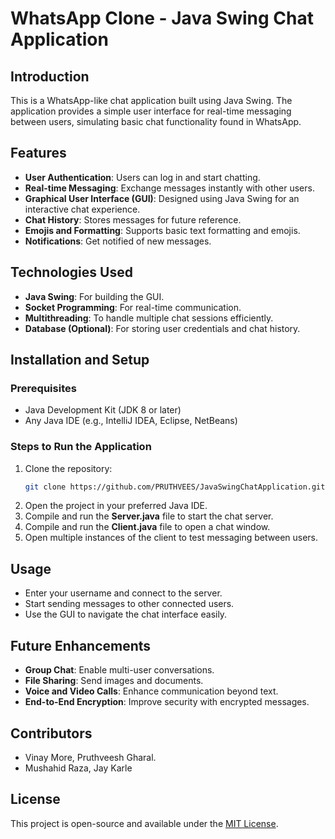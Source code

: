 # WhatsApp Clone - Java Swing Chat Application

## Introduction
This is a WhatsApp-like chat application built using Java Swing. The application provides a simple user interface for real-time messaging between users, simulating basic chat functionality found in WhatsApp.

## Features
- **User Authentication**: Users can log in and start chatting.
- **Real-time Messaging**: Exchange messages instantly with other users.
- **Graphical User Interface (GUI)**: Designed using Java Swing for an interactive chat experience.
- **Chat History**: Stores messages for future reference.
- **Emojis and Formatting**: Supports basic text formatting and emojis.
- **Notifications**: Get notified of new messages.

## Technologies Used
- **Java Swing**: For building the GUI.
- **Socket Programming**: For real-time communication.
- **Multithreading**: To handle multiple chat sessions efficiently.
- **Database (Optional)**: For storing user credentials and chat history.

## Installation and Setup
### Prerequisites
- Java Development Kit (JDK 8 or later)
- Any Java IDE (e.g., IntelliJ IDEA, Eclipse, NetBeans)

### Steps to Run the Application
1. Clone the repository:
   ```sh
   git clone https://github.com/PRUTHVEES/JavaSwingChatApplication.git
   ```
2. Open the project in your preferred Java IDE.
3. Compile and run the **Server.java** file to start the chat server.
4. Compile and run the **Client.java** file to open a chat window.
5. Open multiple instances of the client to test messaging between users.

## Usage
- Enter your username and connect to the server.
- Start sending messages to other connected users.
- Use the GUI to navigate the chat interface easily.

## Future Enhancements
- **Group Chat**: Enable multi-user conversations.
- **File Sharing**: Send images and documents.
- **Voice and Video Calls**: Enhance communication beyond text.
- **End-to-End Encryption**: Improve security with encrypted messages.

## Contributors
- Vinay More, Pruthveesh Gharal.
- Mushahid Raza, Jay Karle

## License
This project is open-source and available under the [MIT License](LICENSE).

